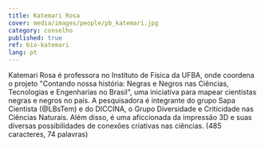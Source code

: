 ```yaml
---
title: Katemari Rosa
cover: media/images/people/pb_katemari.jpg
category: conselho
published: true
ref: bio-katemari
lang: pt
---
```


Katemari Rosa é professora no Instituto de Física da UFBA, onde coordena o projeto "Contando nossa história: Negras e Negros nas Ciências, Tecnologias e Engenharias no Brasil", uma iniciativa para mapear cientistas negras e negros no país. A pesquisadora é integrante do grupo Sapa Cientista (@LBsTem) e do DICCINA, o Grupo Diversidade e Criticidade nas Ciências Naturais. Além disso, é uma aficcionada da impressão 3D e suas diversas possibilidades de conexões criativas nas ciências. (485 caracteres, 74 palavras) 